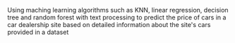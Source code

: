 Using maching learning algorithms such as KNN, linear regression, decision tree and random forest with text processing to predict the price of cars in a car dealership site based on detailed information about the site's cars provided in a dataset
